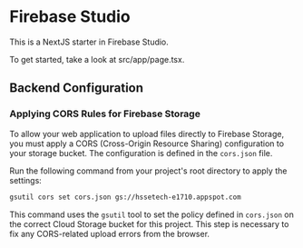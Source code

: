 # Firebase Studio

This is a NextJS starter in Firebase Studio.

To get started, take a look at src/app/page.tsx.

## Backend Configuration

### Applying CORS Rules for Firebase Storage

To allow your web application to upload files directly to Firebase Storage, you must apply a CORS (Cross-Origin Resource Sharing) configuration to your storage bucket. The configuration is defined in the `cors.json` file.

Run the following command from your project's root directory to apply the settings:

```bash
gsutil cors set cors.json gs://hssetech-e1710.appspot.com
```

This command uses the `gsutil` tool to set the policy defined in `cors.json` on the correct Cloud Storage bucket for this project. This step is necessary to fix any CORS-related upload errors from the browser.
